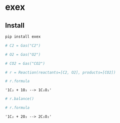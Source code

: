 exex
================

<!-- WARNING: THIS FILE WAS AUTOGENERATED! DO NOT EDIT! -->

## Install

``` sh
pip install exex
```

``` python
# C2 = Gas("C2")
```

``` python
# O2 = Gas("O2")
```

``` python
# CO2 = Gas("CO2")
```

``` python
# r = Reaction(reactants=[C2, O2], products=[CO2])
```

``` python
# r.formula
```

    '1C₂ + 1O₂ --> 1C₁O₂'

``` python
# r.balance()
```

``` python
# r.formula
```

    '1C₂ + 2O₂ --> 2C₁O₂'
